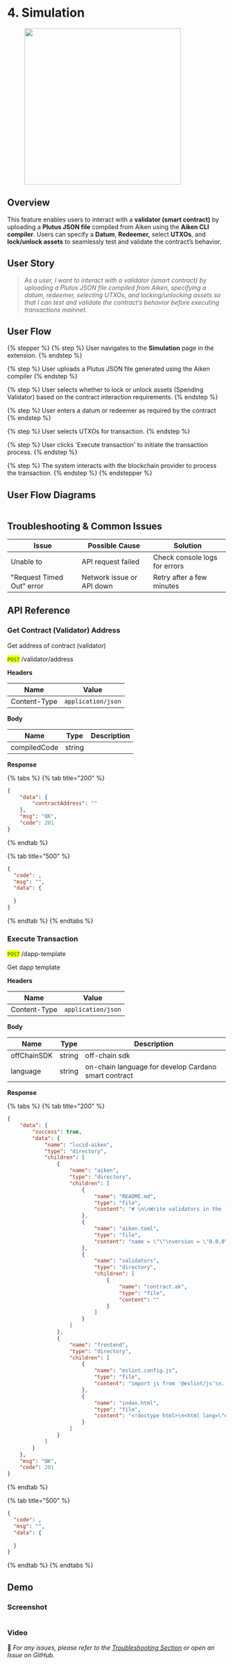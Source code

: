 # 4. Simulation

<figure><img src="../.gitbook/assets/Simulation.png" alt="" width="360"><figcaption></figcaption></figure>

## Overview

This feature enables users to interact with a **validator (smart contract)** by uploading a **Plutus JSON file** compiled from Aiken using the **Aiken CLI compiler**. Users can specify a **Datum**, **Redeemer,** select **UTXOs**, and **lock/unlock assets** to seamlessly test and validate the contract’s behavior.

## **User Story**

> _As a user, I want to interact with a validator (smart contract) by uploading a Plutus JSON file compiled from Aiken, specifying a datum, redeemer, selecting UTXOs, and locking/unlocking assets so that I can test and validate the contract’s behavior before executing transactions mainnet._

## **User Flow**

{% stepper %}
{% step %}
User navigates to the **Simulation** page in the extension.
{% endstep %}

{% step %}
User uploads a Plutus JSON file generated using the Aiken compiler
{% endstep %}

{% step %}
User selects whether to lock or unlock assets (Spending Validator) based on the contract interaction requirements.
{% endstep %}

{% step %}
User enters a datum or redeemer as required by the contract
{% endstep %}

{% step %}
User selects UTXOs for transaction.
{% endstep %}

{% step %}
User clicks 'Execute transaction' to initiate the transaction process.
{% endstep %}

{% step %}
The system interacts with the blockchain provider to process the transaction.
{% endstep %}
{% endstepper %}

## User Flow Diagrams

<figure><img src="../.gitbook/assets/simulation-diagram.png" alt=""><figcaption></figcaption></figure>

## Troubleshooting & Common Issues

| **Issue**                 | **Possible Cause**        | **Solution**                  |
| ------------------------- | ------------------------- | ----------------------------- |
| Unable to                 | API request failed        | Check console logs for errors |
| "Request Timed Out" error | Network issue or API down | Retry after a few minutes     |

## API Reference

### Get Contract (Validator) Address

Get address of contract (validator)

<mark style="color:green;">`POST`</mark> /validator/address

**Headers**

| Name         | Value              |
| ------------ | ------------------ |
| Content-Type | `application/json` |

**Body**

| Name         | Type   | Description |
| ------------ | ------ | ----------- |
| compiledCode | string |             |

**Response**

{% tabs %}
{% tab title="200" %}
```json
{
    "data": {
        "contractAddress": ""
    },
    "msg": "OK",
    "code": 201
}
```
{% endtab %}

{% tab title="500" %}
```json
{
  "code": ,
  "msg": "",
  "data": {
  
  }
}
```
{% endtab %}
{% endtabs %}

### Execute Transaction

<mark style="color:green;">`POST`</mark> /dapp-template

Get dapp template

**Headers**

| Name         | Value              |
| ------------ | ------------------ |
| Content-Type | `application/json` |

**Body**

| Name        | Type   | Description                                          |
| ----------- | ------ | ---------------------------------------------------- |
| offChainSDK | string | off-chain sdk                                        |
| language    | string | on-chain language for develop Cardano smart contract |

**Response**

{% tabs %}
{% tab title="200" %}
```json
{
    "data": {
        "success": true,
        "data": {
            "name": "lucid-aiken",
            "type": "directory",
            "children": [
                {
                    "name": "aiken",
                    "type": "directory",
                    "children": [
                        {
                            "name": "README.md",
                            "type": "file",
                            "content": "# \n\nWrite validators in the `validators` folder..."
                        },
                        {
                            "name": "aiken.toml",
                            "type": "file",
                            "content": "name = \"\"\nversion = \"0.0.0\"\n..."
                        },
                        {
                            "name": "validators",
                            "type": "directory",
                            "children": [
                                {
                                    "name": "contract.ak",
                                    "type": "file",
                                    "content": ""
                                }
                            ]
                        }
                    ]
                },
                {
                    "name": "frontend",
                    "type": "directory",
                    "children": [
                        {
                            "name": "eslint.config.js",
                            "type": "file",
                            "content": "import js from '@eslint/js'\n..."
                        },
                        {
                            "name": "index.html",
                            "type": "file",
                            "content": "<!doctype html>\n<html lang=\"en\">..."
                        }
                    ]
                }
            ]
        }
    },
    "msg": "OK",
    "code": 201
}

```
{% endtab %}

{% tab title="500" %}
```json
{
  "code": ,
  "msg": "",
  "data": {
  
  }
}
```
{% endtab %}
{% endtabs %}

## Demo

### Screenshot

<figure><img src="../.gitbook/assets/simulation.png" alt=""><figcaption></figcaption></figure>



### Video



🔹 _For any issues, please refer to the_ [_Troubleshooting Section_](4.-simulation.md#troubleshooting-and-common-issues) _or open an Issue on GitHub._
